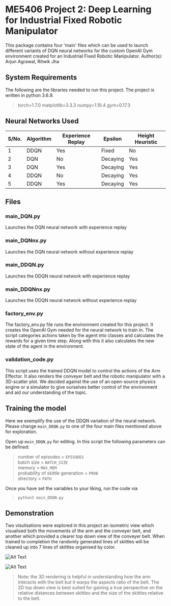 ﻿# ME5406 Project 2: Deep Learning for Industrial Fixed Robotic Manipulator

This package contains four 'main' files which can be used to launch different variants of DQN neural networks for the custom OpenAI Gym environment created for an Industrial Fixed Robotic Manipulator.
Author(s): Arjun Agrawal, Ritwik Jha

## System Requirements
The following are the libraries needed to run this project. The project is written in python 3.6.9. 

>torch=1.7.0
>matplotlib=3.3.3
>numpy=1.19.4
>gym=0.17.3

## Neural Networks Used

| S/No. | Algorithm | Experience Replay | Epsilon  | Height Heuristic |
|-------|-----------|-------------------|----------|------------------|
| 1     | DDQN      | Yes               | Fixed    | No               |
| 2     | DQN       | No                | Decaying | Yes              |
| 3     | DQN       | Yes               | Decaying | Yes              |
| 4     | DDQN      | No                | Decaying | Yes              |
| 5     | DDQN      | Yes               | Decaying | Yes              |


## Files

### main_DQN.py

Launches the DQN neural network with experience replay

### main_DQNnx.py

Launches the DQN neural network without experience replay

### main_DDQN.py

Launches the DDQN neural network with experience replay

### main_DDQNnx.py

Launches the DDQN neural network without experience replay

### factory_env.py

The factory_env.py file runs the environment created for this project. It creates the OpenAI Gym needed for the neural network to train in. The script categories actions taken by the agent into classes and calculates the rewards for a given time step. Along with this it also calculates the new state of the agent in the environment.

### validation_code.py

This script uses the trained DDQN model to control the actions of the Arm Effector. It also renders the conveyer belt and the robotic manipulator with a 3D-scatter plot. We decided against the use of an open-source physics engine or a simulator to give ourselves better control of the environment and aid our understanding of the topic.

## Training the model

Here we exemplify the use of the DDQN variation of the neural network. Please change `main_DDQN.py` to one of the four main files mentioned above for exploration.

Open up `main_DDQN.py` for editing. In this script the following parameters can be defined:

>number of episodes = `EPISODES`  
>batch size = `BATCH_SIZE`  
>memory = `MAX_MEM`  
>probability of skittle generation = `PROB`  
>directory = `PATH` 

Once you have set the variables to your liking, run the code via

>`python3 main_DDQN.py`

## Demonstration

Two visulisations were explored in this project an isometric view which visualised both the movements of the arm and the conveyer belt, and another which provided a clearer top down view of the conveyer belt. When trained to completion the randomly generated lines of skittles will be cleaned up into 7 lines of skittles organised by color.

![Alt Text](https://media1.giphy.com/media/o9gTeo18zdC8YnsRsD/giphy.gif?cid=4d1e4f29fc8b81ab17ed2099d9e7b62b9f54055bd6fda1a9&rid=giphy.gif)

![Alt Text](https://s8.gifyu.com/images/ezgif.com-gif-makerdc1e4ead819f9d67.gif)

>Note: the 3D rendering is helpful in understanding how the arm interacts with the belt but it warps the aspects ratio of the belt. The 2D top down view is best suited for gaining a true perspective on the relative distances between skittles and the size of the skittles relative to the belt.


